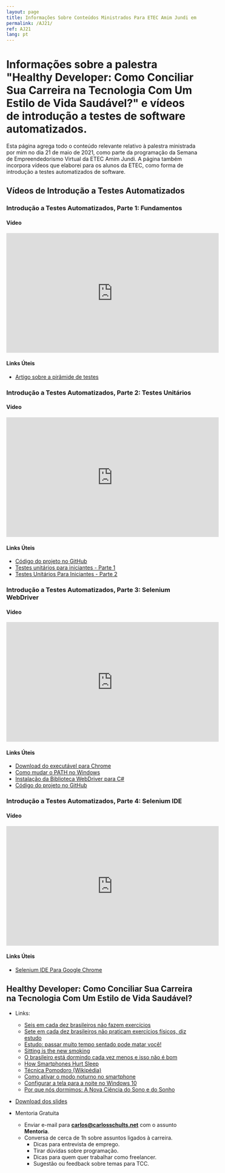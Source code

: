 ```yaml
---
layout: page
title: Informações Sobre Conteúdos Ministrados Para ETEC Amim Jundi em 2021
permalink: /AJ21/
ref: AJ21
lang: pt
---
```

Informações sobre a palestra "**Healthy Developer:** Como Conciliar Sua Carreira na Tecnologia Com Um Estilo de Vida Saudável?" e vídeos de introdução a testes de software automatizados.
=====================================================================================

Esta página agrega todo o conteúdo relevante relativo à palestra ministrada por mim no dia 21 de maio de 2021, como parte da programação da Semana de Empreendedorismo Virtual da ETEC Amim Jundi. A página também incorpora vídeos que elaborei para os alunos da ETEC, como forma de introdução a testes automatizados de software.

## Vídeos de Introdução a Testes Automatizados

### Introdução a Testes Automatizados, Parte 1: Fundamentos

#### Vídeo

<iframe width="560" height="315" src="https://www.youtube-nocookie.com/embed/VuvcG6-PCWs" title="YouTube video player" frameborder="0" allow="accelerometer; autoplay; clipboard-write; encrypted-media; gyroscope; picture-in-picture" allowfullscreen></iframe>

#### Links Úteis
- [Artigo sobre a pirâmide de testes](https://medium.com/creditas-tech/a-pir%C3%A2mide-de-testes-a0faec465cc2)

### Introdução a Testes Automatizados, Parte 2: Testes Unitários

#### Vídeo

<iframe width="560" height="315" src="https://www.youtube-nocookie.com/embed/0EAD-oYiKX0" title="YouTube video player" frameborder="0" allow="accelerometer; autoplay; clipboard-write; encrypted-media; gyroscope; picture-in-picture" allowfullscreen></iframe>

#### Links Úteis
- [Código do projeto no GitHub](https://github.com/carlosschults/AJ21-teste-unitario)
- [Testes unitários para iniciantes - Parte 1](https://carlosschults.net/pt/testes-unitarios-iniciantes-parte1)
- [Testes Unitários Para Iniciantes - Parte 2](https://carlosschults.net/pt/testes-unitarios-iniciantes-parte-2)

### Introdução a Testes Automatizados, Parte 3: Selenium WebDriver

#### Vídeo

<iframe width="560" height="315" src="https://www.youtube-nocookie.com/embed/fQBpAMOuBDQ" title="YouTube video player" frameborder="0" allow="accelerometer; autoplay; clipboard-write; encrypted-media; gyroscope; picture-in-picture" allowfullscreen></iframe>

#### Links Úteis

- [Download do executável para Chrome](https://sites.google.com/a/chromium.org/chromedriver/downloads)
- [Como mudar o PATH no Windows](https://pt.stackoverflow.com/questions/5024/como-mudar-o-path-nos-windows)
- [Instalação da Biblioteca WebDriver para C#](https://www.selenium.dev/documentation/en/selenium_installation/installing_selenium_libraries/#_c_)
- [Código do projeto no GitHub](https://github.com/carlosschults/webdriver-AJ21)

### Introdução a Testes Automatizados, Parte 4: Selenium IDE

#### Vídeo

<iframe width="560" height="315" src="https://www.youtube-nocookie.com/embed/R4us12wG3_8" title="YouTube video player" frameborder="0" allow="accelerometer; autoplay; clipboard-write; encrypted-media; gyroscope; picture-in-picture" allowfullscreen></iframe>

#### Links Úteis
- [Selenium IDE Para Google Chrome](https://chrome.google.com/webstore/detail/selenium-ide/mooikfkahbdckldjjndioackbalphokd?hl=pt)

**Healthy Developer:** Como Conciliar Sua Carreira na Tecnologia Com Um Estilo de Vida Saudável?
--------------------------------------------------

- Links:
  - [Seis em cada dez brasileiros não fazem exercícios](https://veja.abril.com.br/saude/seis-em-cada-dez-brasileiros-nao-fazem-exercicios/)
  - [Sete em cada dez brasileiros não praticam exercícios físicos, diz estudo](https://www.ativosaude.com/noticias/brasileiros-nao-praticam-exercicios-fisicos/)
  - [Estudo: passar muito tempo sentado pode matar você!](https://canaltech.com.br/mercado/Passar-muito-tempo-sentado-pode-matar-voce/)
  - [Sitting is the new smoking](https://connect.mayoclinic.org/blog/living-with-mild-cognitive-impairment-mci/newsfeed-post/sitting-is-the-new-smoking/)
  - [O brasileiro está dormindo cada vez menos e isso não é bom](https://jornal.usp.br/campus-ribeirao-preto/o-brasileiro-esta-dormindo-cada-vez-menos-e-isso-nao-e-bom/)
  - [How Smartphones Hurt Sleep](https://www.theatlantic.com/health/archive/2015/02/how-smartphones-are-ruining-our-sleep/385792/)
  - [Técnica Pomodoro (Wikipédia)](https://pt.wikipedia.org/wiki/T%C3%A9cnica_pomodoro)
  - [Como ativar o modo noturno no smartphone](https://melhorplano.net/tecnologia/modo-noturno)
  - [Configurar a tela para a noite no Windows 10](https://support.microsoft.com/pt-br/windows/configurar-a-tela-para-a-noite-no-windows-10-18fe903a-e0a1-8326-4c68-fd23d7aaf136)
  - [Por que nós dormimos: A Nova Ciência do Sono e do Sonho](https://www.amazon.com.br/Por-que-n%C3%B3s-dormimos-ci%C3%AAncia/dp/8551003658)

-   [Download dos slides](https://speakerdeck.com/carlosschults/introducao-ao-controle-de-versao-com-git)
-   Mentoria Gratuita
    -   Enviar e-mail para **carlos@carlosschults.net** com o assunto **Mentoria**.
    -   Conversa de cerca de 1h sobre assuntos ligados à carreira.
        -   Dicas para entrevista de emprego.
        -   Tirar dúvidas sobre programação.
        -   Dicas para quem quer trabalhar como freelancer.
        -   Sugestão ou feedback sobre temas para TCC.
